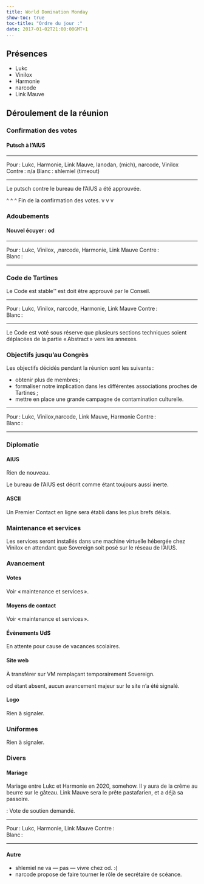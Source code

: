 ```yaml
---
title: World Domination Monday
show-toc: true
toc-title: "Ordre du jour :"
date: 2017-01-02T21:00:00GMT+1
...
```


## Présences

  - Lukc
  - Vinilox
  - Harmonie
  - narcode
  - Link Mauve

## Déroulement de la réunion

### Confirmation des votes

#### Putsch à l’AIUS

--------   -----------------------------------------------------------
Pour :     Lukc, Harmonie, Link Mauve, lanodan, (mich), narcode, Vinilox
Contre :   n/a
Blanc :    shlemiel (timeout)
--------   -----------------------------------------------------------

Le putsch contre le bureau de l’AIUS a été approuvée.

^  ^  ^
Fin de la confirmation des votes.
v  v  v

### Adoubements

#### Nouvel écuyer : od

--------   -----------------------------------------------------------
Pour :     Lukc, Vinilox, ,narcode, Harmonie, Link Mauve
Contre :   
Blanc :    
--------   -----------------------------------------------------------

### Code de Tartines

Le Code est stable™ est doit être approuvé par le Conseil.

--------   -----------------------------------------------------------
Pour :     Lukc, Vinilox, narcode, Harmonie, Link Mauve
Contre :   
Blanc :    
--------   -----------------------------------------------------------

Le Code est voté sous réserve que plusieurs sections techniques soient déplacées de la partie « Abstract » vers les annexes.

### Objectifs jusqu’au Congrès

Les objectifs décidés pendant la réunion sont les suivants :

  - obtenir plus de membres ;
  - formaliser notre implication dans les différentes associations proches de Tartines ;
  - mettre en place une grande campagne de contamination culturelle.

--------   -----------------------------------------------------------
Pour :     Lukc, Vinilox,narcode, Link Mauve, Harmonie
Contre :   
Blanc :    
--------   -----------------------------------------------------------

### Diplomatie

#### AIUS

Rien de nouveau.

Le bureau de l’AIUS est décrit comme étant toujours aussi inerte.

#### ASCII

Un Premier Contact en ligne sera établi dans les plus brefs délais.

### Maintenance et services

Les services seront installés dans une machine virtuelle hébergée chez Vinilox en attendant que Sovereign soit posé sur le réseau de l’AIUS.

### Avancement

#### Votes

Voir « maintenance et services ».

#### Moyens de contact

Voir « maintenance et services ».

#### Évènements UdS

En attente pour cause de vacances scolaires.

#### Site web

À transférer sur VM remplaçant temporairement Sovereign.

od étant absent, aucun avancement majeur sur le site n’a été signalé.

#### Logo

Rien à signaler.

### Uniformes

Rien à signaler.

### Divers

#### Mariage

Mariage entre Lukc et Harmonie en 2020, somehow.
Il y aura de la crême au beurre sur le gâteau.
Link Mauve sera le prête pastafarien, et a déjà sa passoire.

: Vote de soutien demandé.

--------   -----------------------------------------------------------
Pour :     Lukc, Harmonie, Link Mauve
Contre :   
Blanc :    
--------   -----------------------------------------------------------

#### Autre

  - shlemiel ne va — pas — vivre chez od. :(
  - narcode propose de faire tourner le rôle de secrétaire de scéance.

